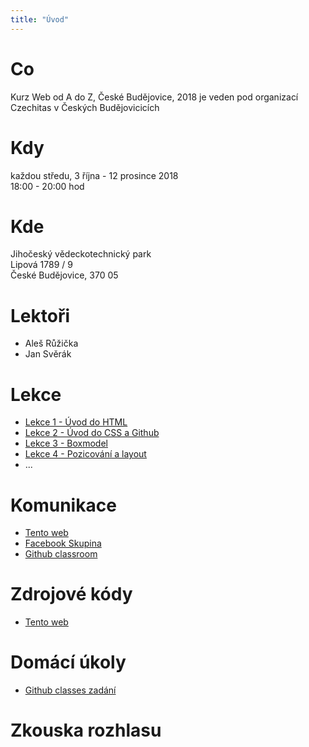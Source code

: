 ```yaml
---
title: "Úvod"
---
```


# Co

Kurz Web od A do Z, České Budějovice, 2018 je veden pod organizací Czechitas v Českých Budějovicicích

# Kdy

každou středu, 3 října - 12 prosince 2018  
18:00 - 20:00 hod

# Kde

Jihočeský vědeckotechnický park  
Lipová 1789 / 9  
České Budějovice, 370 05  

# Lektoři

* Aleš Růžička
* Jan Svěrák

# Lekce

* [Lekce 1 - Úvod do HTML](/lekce/lekce1/)
* [Lekce 2 - Úvod do CSS a Github](/lekce/lekce2/)
* [Lekce 3 - Boxmodel](/lekce/lekce3/)
* [Lekce 4 - Pozicování a layout](/lekce/lekce4/)
* ...

# Komunikace

* [Tento web](https://czechitaswebcb2018.alesruzicka.eu/)
* [Facebook Skupina](https://www.facebook.com/groups/2253530994881739/)
* [Github classroom](https://classroom.github.com/classrooms/43038795-czechitascb-web-od-a-do-z-podzim-2018)

# Zdrojové kódy

* [Tento web](https://github.com/AlesRuzickaEu/CzechitasWebCb2018Web)

# Domácí úkoly

* [Github classes zadání](https://classroom.github.com/a/qOUvF8B3)

# Zkouska rozhlasu 
